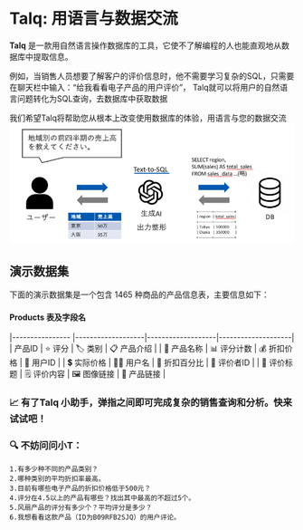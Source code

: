 # Talq: 用语言与数据交流

**Talq** 是一款用自然语言操作数据库的工具，它使不了解编程的人也能直观地从数据库中提取信息。

例如，当销售人员想要了解客户的评价信息时，他不需要学习复杂的SQL，只需要在聊天栏中输入：“给我看看电子产品的用户评价”， Talq就可以将用户的自然语言问题转化为SQL查询，去数据库中获取数据

我们希望Talq将帮助您从根本上改变使用数据库的体验，用语言与您的数据交流
![文本2SQL](./txt2sql.png "用自然语言查询数据库")

## 演示数据集

下面的演示数据集是一个包含 1465 种商品的产品信息表，主要信息如下：
#### Products 表及字段名

|---------------- |-------------------|-------------------|--------------------|
| 产品ID          | ⭐ 评分            | 🏷️ 类别           | 📋 产品介绍         |
| 📝 产品名称     | 📊 评分计数        | 💰 折扣价格       | 👤 用户ID           |
| 💲 实际价格     | 🙋‍♂️ 用户名       | 💸 折扣百分比     | 📝 评价者ID         |
| 📰 评价标题     | 🗒️ 评价内容       | 🖼️ 图像链接       | 🔗 产品链接         |

### 📈 有了Talq 小助手，弹指之间即可完成复杂的销售查询和分析。快来试试吧！

### 🔍 不妨问问小T：

    1.有多少种不同的产品类别？
    2.哪种类别的平均折扣率最高。
    3.目前有哪些电子产品的折扣价格低于500元？
    4.评分在4.5以上的产品有哪些？找出其中最高的不超过5个。
    5.风扇产品的评分有多少个？平均评分是多少？
    6.我想看看这款产品（ID为B09RFB2SJQ）的用户评论。

